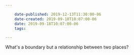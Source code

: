 ```yaml
---

    date-published: 2019-12-13T11:30:00-06
    date-created: 2019-09-18T10:07:00-06
    date: 2019-09-18T10:07:00-06
    tags:

---
```


What's a boundary but a relationship between two places?